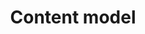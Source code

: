 ---
layout: landing-page
sectionKey: Glossary
eleventyNavigation:
  parent: Glossary
title: Content model
details: Test
---